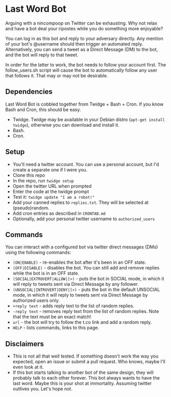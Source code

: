 Last Word Bot
=============

Arguing with a nincompoop on Twitter can be exhausting. Why not relax and have a bot deal your ripostes while you do something more enjoyable?

You can log in as this bot and reply to your adversary directly. Any mention of your bot's @username should then trigger an automated reply. Alternatively, you can send a tweet as a Direct Message (DM) to the bot, and the bot will reply to that tweet.

In order for the latter to work, the bot needs to follow your account first. The follow_users.sh script will cause the bot to automatically follow any user that follows it. That may or may not be desirable. 


Dependencies
------------

Last Word Bot is cobbled together from Twidge + Bash + Cron. If you know Bash and Cron, this should be easy.

* Twidge. Twidge may be available in your Debian distro (`apt-get install twidge`), otherwise you can download and install it.
* Bash.
* Cron.


Setup
-----

* You'll need a twitter account. You can use a personal account, but I'd create a separate one if I were you.
* Clone this repo
* In the repo, run `twidge setup`
* Open the twitter URL when prompted
* Enter the code at the twidge prompt
* Test it: `twidge update "I am a robot!"`
* Add your canned replies to `replies.txt`. They will be selected at (pseudo)random.
* Add cron entries as described in `CRONTAB.md`
* Optionally, add your personal twitter username to `authorized_users`

Commands
--------

You can interact with a configured bot via twitter direct messages (DMs) using the following commands:

* `(ON|ENABLE)` - re-enables the bot after it's been in an OFF state.
* `(OFF|DISABLE)` - disables the bot. You can still add and remove replies while the bot is in an OFF state.
* `(SOCIAL|EXTROVERT|ALLOW|[>)` - puts the bot in SOCIAL mode, in which it will reply to tweets sent via Direct Message by any follower.
* `(UNSOCIAL|INTROVERT|DENY|[<)` - puts the bot in the default UNSOCIAL mode, in which it will reply to tweets sent via Direct Message by authorized users only.
* `+reply text` - adds reply text to the list of random replies.
* `-reply text` - removes reply text from the list of random replies. Note that the text must be an exact match!
* `url` - the bot will try to follow the t.co link and add a random reply.
* `HELP` - lists commands, links to this page.

Disclaimers
-----------

* This is not all that well tested. If something doesn't work the way you expected, open an issue or submit a pull request. Who knows, maybe I'll even look at it.
* If this bot starts talking to another bot of the same design, they will probably talk to each other forever. This bot always wants to have the last word. Maybe this is your shot at immortality. Assuming twitter outlives you. Let's hope not.
